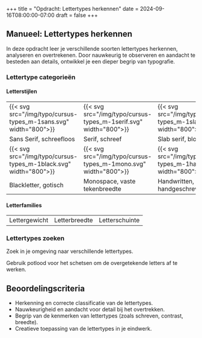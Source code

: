 +++
title = "Opdracht: Lettertypes herkennen"
date = 2024-09-16T08:00:00-07:00
draft = false
+++

## Manueel: Lettertypes herkennen

In deze opdracht leer je verschillende soorten lettertypes herkennen, analyseren en overtrekenen. Door nauwkeurig te observeren en aandacht te besteden aan details, ontwikkel je een dieper begrip van typografie.

### Lettertype categorieën

#### Letterstijlen

|   |   |   |   |
|---|---|---|---|
|{{< svg src="/img/typo/cursus-types_m-1sans.svg" width="800">}}|{{< svg src="/img/typo/cursus-types_m-1serif.svg" width="800">}}|{{< svg src="/img/typo/cursus-types_m-1slab.svg" width="800">}}|{{< svg src="/img/typo/cursus-types_m-1script.svg" width="800">}}|
| Sans Serif, schreefloos | Serif, schreef | Slab serif, blok schreef | Script, kalligrafisch |
|{{< svg src="/img/typo/cursus-types_m-1black.svg" width="800">}}|{{< svg src="/img/typo/cursus-types_m-1mono.svg" width="800">}}|{{< svg src="/img/typo/cursus-types_m-1hand.svg" width="800">}}|{{< svg src="/img/typo/cursus-types_m-1display.svg" width="800">}}|
| Blackletter, gotisch | Monospace, vaste tekenbreedte | Handwritten, handgeschreven | Display, decoratief |

#### Letterfamilies

|   |   |   |
|---|---|---|
| Lettergewicht | Letterbreedte | Letterschuinte |

### Lettertypes zoeken

Zoek in je omgeving naar verschillende lettertypes. 

Gebruik potlood voor het schetsen om de overgetekende letters af te werken.

## Beoordelingscriteria

- Herkenning en correcte classificatie van de lettertypes.
- Nauwkeurigheid en aandacht voor detail bij het overtrekken.
- Begrip van de kenmerken van lettertypes (zoals schreven, contrast, breedte).
- Creatieve toepassing van de lettertypes in je eindwerk.